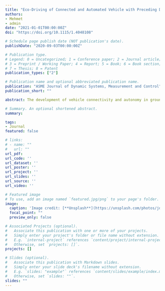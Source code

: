 ```yaml
---
title: "Eco-Driving of Connected and Automated Vehicle with Preceding Driver Behavior Prediction"
authors:
- Mehmet
- admin
date: "2021-01-01T00:00:00Z"
doi: "https://doi.org/10.1115/1.4048108"

# Schedule page publish date (NOT publication's date).
publishDate: "2020-09-03T00:00:00Z"

# Publication type.
# Legend: 0 = Uncategorized; 1 = Conference paper; 2 = Journal article;
# 3 = Preprint / Working Paper; 4 = Report; 5 = Book; 6 = Book section;
# 7 = Thesis; 8 = Patent
publication_types: ["2"]

# Publication name and optional abbreviated publication name.
publication: "ASME Journal of Dynamic Systems, Measurement and Control"
publication_short: ""

abstract: The development of vehicle connectivity and autonomy in ground transportation is not only able to enhance traffic safety and driving comfort as well as fuel economy. This study presents a receding-horizon optimization-based control strategy integrated with the preceding vehicle speed prediction model to achieve an eco-driving strategy for connected and automated vehicles (CAVs). In the real traffic where the CAV follows a preceding vehicle on the road, a gated recurrent unit (GRU) network is used to predict the behavior of the preceding vehicle by utilizing the historical inter-vehicle information collected through onboard sensors. Then, a nonlinear model predictive control (NMPC) algorithm is adopted for CAV to minimize the accumulated fuel consumption within the preview horizon. The NMPC approach solves the fuel-optimal speed profile of the CAV, considering a predicted short-term speed preview of the preceding vehicle. With the awareness of the preview speed conditions, the fuel consumption of the CAV is reduced by avoiding unnecessary braking and acceleration, especially during transient traffic conditions. The Pareto front framework is used to examine a trade-off between the vehicle speed prediction accuracy, computational burden, and the fuel consumption of the CAV in the proposed GRU-NMPC design. To analyze the effectiveness of the GRU-NMPC design, adaptive cruise control with constant time headway policy (ACC-CTH) is adopted as a benchmark control design. Comparison results show significant fuel economy improvement of the proposed design and expose possible fuel benefits from vehicle autonomy and sensor fusion technology.

# Summary. An optional shortened abstract.
summary:

tags:
- Journal
featured: false

# links:
# - name: ""
#   url: ""
url_pdf:
url_code: ''
url_dataset: ''
url_poster: ''
url_project: ''
url_slides: ''
url_source: ''
url_video: ''

# Featured image
# To use, add an image named `featured.jpg/png` to your page's folder.
image:
  caption: 'Image credit: [**Unsplash**](https://unsplash.com/photos/jdD8gXaTZsc)'
  focal_point: ""
  preview_only: false

# Associated Projects (optional).
#   Associate this publication with one or more of your projects.
#   Simply enter your project's folder or file name without extension.
#   E.g. `internal-project` references `content/project/internal-project/index.md`.
#   Otherwise, set `projects: []`.
projects: []

# Slides (optional).
#   Associate this publication with Markdown slides.
#   Simply enter your slide deck's filename without extension.
#   E.g. `slides: "example"` references `content/slides/example/index.md`.
#   Otherwise, set `slides: ""`.
slides: ""
---
```

